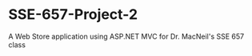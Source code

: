 SSE-657-Project-2
=================

A Web Store application using ASP.NET MVC for Dr. MacNeil's SSE 657 class
